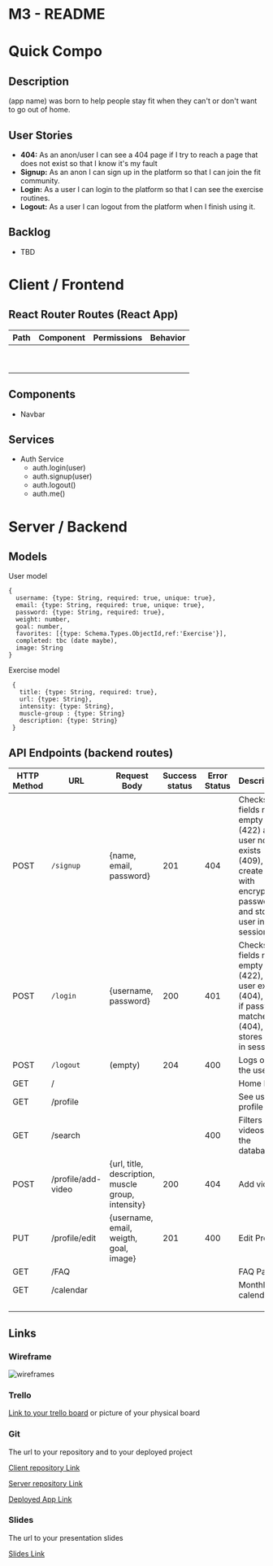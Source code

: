 # M3 - README

 

# Quick Compo

## Description

(app name) was born to help people stay fit when they can't or don't want to go out of home. 

## User Stories

- **404:** As an anon/user I can see a 404 page if I try to reach a page that does not exist so that I know it's my fault
- **Signup:** As an anon I can sign up in the platform so that I can join the fit community.
- **Login:** As a user I can login to the platform so that I can see the exercise routines.
- **Logout:** As a user I can logout from the platform when I finish using it.

## Backlog

- TBD

# Client / Frontend

## React Router Routes (React App)

| Path | Component | Permissions | Behavior |
| ---- | --------- | ----------- | -------- |
|      |           |             |          |
|      |           |             |          |
|      |           |             |          |
|      |           |             |          |
|      |           |             |          |
|      |           |             |          |
|      |           |             |          |
|      |           |             |          |
|      |           |             |          |



## Components

- Navbar

## Services

- Auth Service
  - auth.login(user)
  - auth.signup(user)
  - auth.logout()
  - auth.me()

# Server / Backend

## Models

User model

```
{
  username: {type: String, required: true, unique: true},
  email: {type: String, required: true, unique: true},
  password: {type: String, required: true},
  weight: number,
  goal: number,
  favorites: [{type: Schema.Types.ObjectId,ref:'Exercise'}],
  completed: tbc (date maybe),
  image: String
}
```

Exercise model

```
 {
   title: {type: String, required: true},
   url: {type: String},
   intensity: {type: String},
   muscle-group : {type: String}
   description: {type: String}
 }
```



## API Endpoints (backend routes)



| HTTP Method | URL                | Request Body                                       | Success status | Error Status | Description                                                  |
| ----------- | ------------------ | -------------------------------------------------- | -------------- | ------------ | ------------------------------------------------------------ |
| POST        | `/signup`          | {name, email, password}                            | 201            | 404          | Checks if fields not empty (422) and user not exists (409), then create user with encrypted password, and store user in session |
| POST        | `/login`           | {username, password}                               | 200            | 401          | Checks if fields not empty (422), if user exists (404), and if password matches (404), then stores user in session |
| POST        | `/logout`          | (empty)                                            | 204            | 400          | Logs out the user                                            |
| GET         | /                  |                                                    |                |              | Home Page                                                    |
| GET         | /profile           |                                                    |                |              | See user profile                                             |
| GET         | /search            |                                                    |                | 400          | Filters all videos on the database                           |
| POST        | /profile/add-video | {url, title, description, muscle group, intensity} | 200            | 404          | Add video                                                    |
| PUT         | /profile/edit      | {username, email, weigth, goal, image}             | 201            | 400          | Edit Profile                                                 |
| GET         | /FAQ               |                                                    |                |              | FAQ Page                                                     |
| GET         | /calendar          |                                                    |                |              | Monthly calendar                                             |
|             |                    |                                                    |                |              |                                                              |
|             |                    |                                                    |                |              |                                                              |
|             |                    |                                                    |                |              |                                                              |





## Links

### Wireframe

![wireframes](https://raw.githubusercontent.com/Christian2497/fit-project-server/master/images/wireframe.png)

### Trello

[Link to your trello board](https://trello.com/b/sAh8PwX2/proyecto-fit) or picture of your physical board

### Git

The url to your repository and to your deployed project

[Client repository Link](https://github.com/Christian2497/fit-project-client)

[Server repository Link](https://github.com/Christian2497/fit-project-server)

[Deployed App Link](http://heroku.com)

### Slides

The url to your presentation slides

[Slides Link](https://docs.google.com/presentation/d/1WLpymaa1QK3PJTuNyf0hGJAPzENmW-8iZpt2tMTmszo/edit#slide=id.p)

